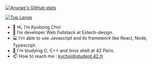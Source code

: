 [![Anurag's GitHub stats](https://github-readme-stats.vercel.app/api?username=jeanoza&theme=tokyonight)](https://github.com/anuraghazra/github-readme-stats)

[![Top Langs](https://github-readme-stats.vercel.app/api/top-langs/?username=jeanoza&layout=compact&theme=tokyonight)](https://github.com/anuraghazra/github-readme-stats)

- 👋 Hi, I’m Kyubong Choi
- 👀 I’m developer Web Fullstack at Estech-design.
- 💻 I'm able to use Javascript and its framework like React, Node, Typescript.
- 🌱 I'm studying C, C++ and linux shell at 42 Paris.
- 📫 How to reach me : kychoi@student.42.fr

<!---
jeanoza/jeanoza is a ✨ special ✨ repository because its `README.md` (this file) appears on your GitHub profile.
You can click the Preview link to take a look at your changes.
--->
